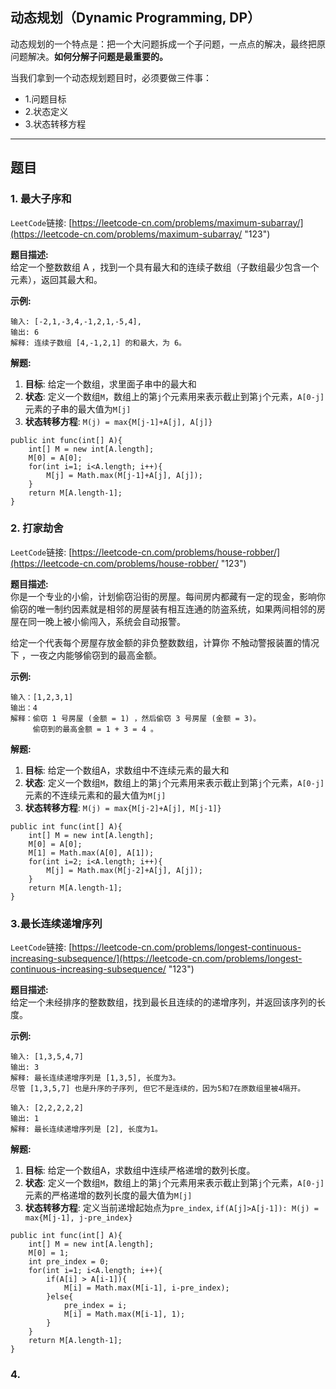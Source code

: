 
## 动态规划（Dynamic Programming, DP）

动态规划的一个特点是：把一个大问题拆成一个子问题，一点点的解决，最终把原问题解决。**如何分解子问题是最重要的。**

当我们拿到一个动态规划题目时，必须要做三件事：
- 1.问题目标
- 2.状态定义
- 3.状态转移方程

-------------------------------------------------------------
## 题目

### 1. 最大子序和
``LeetCode``链接: [https://leetcode-cn.com/problems/maximum-subarray/](https://leetcode-cn.com/problems/maximum-subarray/ "123")

**题目描述:**<br/>
给定一个整数数组 A ，找到一个具有最大和的连续子数组（子数组最少包含一个元素），返回其最大和。

**示例:**<br/>
```
输入: [-2,1,-3,4,-1,2,1,-5,4],
输出: 6
解释: 连续子数组 [4,-1,2,1] 的和最大，为 6。
```

**解题:**<br/>

1. **目标**: 给定一个数组，求里面子串中的最大和
2. **状态**: 定义一个数组``M``，数组上的第``j``个元素用来表示截止到第``j``个元素，``A[0-j]``元素的子串的最大值为``M[j]``
3. **状态转移方程**: ``M(j) = max{M[j-1]+A[j], A[j]}``

```
public int func(int[] A){
    int[] M = new int[A.length];
    M[0] = A[0];
    for(int i=1; i<A.length; i++){
        M[j] = Math.max(M[j-1]+A[j], A[j]);
    }
    return M[A.length-1];
}

```

### 2. 打家劫舍
``LeetCode``链接: [https://leetcode-cn.com/problems/house-robber/](https://leetcode-cn.com/problems/house-robber/ 
 "123")


**题目描述:**<br/>
你是一个专业的小偷，计划偷窃沿街的房屋。每间房内都藏有一定的现金，影响你偷窃的唯一制约因素就是相邻的房屋装有相互连通的防盗系统，如果两间相邻的房屋在同一晚上被小偷闯入，系统会自动报警。

给定一个代表每个房屋存放金额的非负整数数组，计算你 不触动警报装置的情况下 ，一夜之内能够偷窃到的最高金额。

**示例:**<br/>
```
输入：[1,2,3,1]
输出：4
解释：偷窃 1 号房屋 (金额 = 1) ，然后偷窃 3 号房屋 (金额 = 3)。
     偷窃到的最高金额 = 1 + 3 = 4 。
```

**解题:**<br/>

1. **目标**: 给定一个数组A，求数组中不连续元素的最大和
2. **状态**: 定义一个数组``M``，数组上的第``j``个元素用来表示截止到第``j``个元素，``A[0-j]``元素的不连续元素和的最大值为``M[j]``
3. **状态转移方程**: ``M(j) = max{M[j-2]+A[j], M[j-1]}``

```
public int func(int[] A){
    int[] M = new int[A.length];
    M[0] = A[0];
    M[1] = Math.max(A[0], A[1]);
    for(int i=2; i<A.length; i++){
        M[j] = Math.max(M[j-2]+A[j], A[j]);
    }
    return M[A.length-1];
}
```

### 3.最长连续递增序列
``LeetCode``链接: [https://leetcode-cn.com/problems/longest-continuous-increasing-subsequence/](https://leetcode-cn.com/problems/longest-continuous-increasing-subsequence/  "123")


**题目描述:**<br/>
给定一个未经排序的整数数组，找到最长且连续的的递增序列，并返回该序列的长度。 

**示例:**<br/>
```
输入: [1,3,5,4,7]
输出: 3
解释: 最长连续递增序列是 [1,3,5], 长度为3。
尽管 [1,3,5,7] 也是升序的子序列, 但它不是连续的，因为5和7在原数组里被4隔开。 
```

```
输入: [2,2,2,2,2]
输出: 1
解释: 最长连续递增序列是 [2], 长度为1。
```

**解题:**<br/>

1. **目标**: 给定一个数组A，求数组中连续严格递增的数列长度。
2. **状态**: 定义一个数组``M``，数组上的第``j``个元素用来表示截止到第``j``个元素，``A[0-j]``元素的严格递增的数列长度的最大值为``M[j]``
3. **状态转移方程**: 定义当前递增起始点为``pre_index``,  ``if(A[j]>A[j-1]): M(j) = max{M[j-1], j-pre_index}``

```
public int func(int[] A){
    int[] M = new int[A.length];
    M[0] = 1;
    int pre_index = 0;
    for(int i=1; i<A.length; i++){
        if(A[i] > A[i-1]){
            M[i] = Math.max(M[i-1], i-pre_index);
        }else{
            pre_index = i;
            M[i] = Math.max(M[i-1], 1);
        }
    }
    return M[A.length-1];
}
```




### 4. 


















